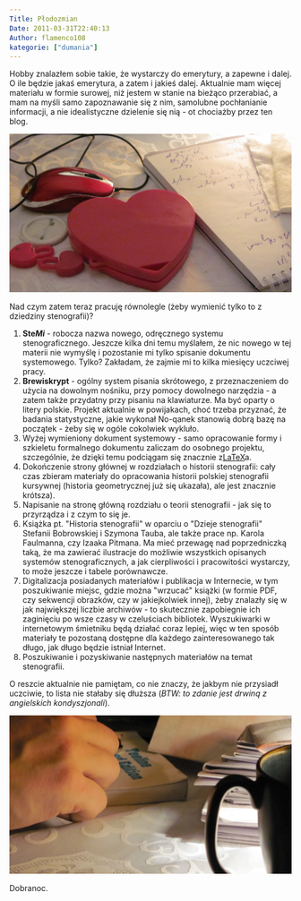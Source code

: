 ```yaml
---
Title: Płodozmian
Date: 2011-03-31T22:40:13
Author: flamenco108
kategorie: ["dumania"]
---
```


Hobby znalazłem sobie takie, że wystarczy do emerytury, a zapewne i
dalej. O ile będzie jakaś emerytura, a zatem i jakieś dalej. Aktualnie
mam więcej materiału w formie surowej, niż jestem w stanie na bieżąco
przerabiać, a mam na myśli samo zapoznawanie się z nim, samolubne
pochłanianie informacji, a nie idealistyczne dzielenie się nią - ot
chociażby przez ten blog.



![](steno_love.jpg)



Nad czym zatem teraz pracuję równolegle (żeby wymienić tylko to z
dziedziny stenografii)?

1. **Ste*Mi*** - robocza nazwa nowego, odręcznego systemu
stenograficznego. Jeszcze kilka dni temu myślałem, że nic nowego w tej
materii nie wymyślę i pozostanie mi tylko spisanie dokumentu
systemowego. Tylko? Zakładam, że zajmie mi to kilka miesięcy uczciwej
pracy.
2. **Brewiskrypt** - ogólny system pisania skrótowego, z przeznaczeniem
do użycia na dowolnym nośniku, przy pomocy dowolnego narzędzia - a zatem
także przydatny przy pisaniu na klawiaturze. Ma być oparty o litery
polskie. Projekt aktualnie w powijakach, choć trzeba przyznać, że
badania statystyczne, jakie wykonał No-qanek stanowią dobrą bazę na
początek - żeby się w ogóle cokolwiek wykluło.
3. Wyżej wymieniony dokument systemowy - samo opracowanie formy i
szkieletu formalnego dokumentu zaliczam do osobnego projektu,
szczególnie, że dzięki temu podciągam się znacznie
z[LaTeX](http://pl.wikipedia.org/wiki/LaTeX)a.
4. Dokończenie strony głównej w rozdziałach o historii stenografii: cały
czas zbieram materiały do opracowania historii polskiej stenografii
kursywnej 
(historia geometrycznej już się ukazała),
ale jest znacznie krótsza).
5. Napisanie na stronę główną rozdziału o teorii stenografii - jak się
to przyrządza i z czym to się je.
6. Książka pt. "Historia stenografii" w oparciu o "Dzieje stenografii"
Stefanii Bobrowskiej i Szymona Tauba, ale także prace np. Karola
Faulmanna, czy Izaaka Pitmana. Ma mieć przewagę nad poprzedniczką taką,
że ma zawierać ilustracje do możliwie wszystkich opisanych systemów
stenograficznych, a jak cierpliwości i pracowitości wystarczy, to może
jeszcze i tabele porównawcze.
7. Digitalizacja posiadanych materiałów i publikacja w Internecie, w tym
poszukiwanie miejsc, gdzie można "wrzucać" książki (w formie PDF, czy
sekwencji obrazków, czy w jakiejkolwiek innej), żeby znalazły się w jak
największej liczbie archiwów - to skutecznie zapobiegnie ich zaginięciu
po wsze czasy w czeluściach bibliotek. Wyszukiwarki w internetowym
śmietniku będą działać coraz lepiej, więc w ten sposób materiały te
pozostaną dostępne dla każdego zainteresowanego tak długo, jak długo
będzie istniał Internet.
8. Poszukiwanie i pozyskiwanie następnych materiałów na temat
stenografii.

O reszcie aktualnie nie pamiętam, co nie znaczy, że jakbym nie przysiadł
uczciwie, to lista nie stałaby się dłuższa (*BTW: to zdanie jest drwiną
z angielskich kondyszjonali*).



![](steno_wieczor-reka.jpg)



Dobranoc.
